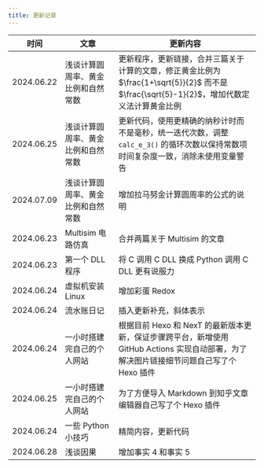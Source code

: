 ```yaml
---
title: 更新记录
---
```


| 时间       | 文章                               | 更新内容                                                                                                                                    |
| ---------- | ---------------------------------- | ------------------------------------------------------------------------------------------------------------------------------------------- |
| 2024.06.22 | 浅谈计算圆周率、黄金比例和自然常数 | 更新程序，更新链接，合并三篇关于计算的文章，修正黄金比例为 $\frac{1+\sqrt{5}}{2}$ 而不是 $\frac{\sqrt{5}-1}{2}$，增加代数定义法计算黄金比例 |
| 2024.06.25 | 浅谈计算圆周率、黄金比例和自然常数 | 更新代码，使用更精确的纳秒计时而不是毫秒，统一迭代次数，调整 `calc_e_3()` 的循环次数以保持常数项时间复杂度一致，消除未使用变量警告          |
| 2024.07.09 | 浅谈计算圆周率、黄金比例和自然常数 | 增加拉马努金计算圆周率的公式的说明                                                                                                          |
| 2024.06.23 | Multisim 电路仿真                  | 合并两篇关于 Multisim 的文章                                                                                                                |
| 2024.06.23 | 第一个 DLL 程序                    | 将 C 调用 C DLL 换成 Python 调用 C DLL 更有说服力                                                                                           |
| 2024.06.24 | 虚拟机安装 Linux                   | 增加彩蛋 Redox                                                                                                                              |
| 2024.06.24 | 流水账日记                         | 插入更新补充，斜体表示                                                                                                                      |
| 2024.06.24 | 一小时搭建完自己的个人网站         | 根据目前 Hexo 和 NexT 的最新版本更新，保证步骤跨平台，新增使用 GitHub Actions 实现自动部署，为了解决图片链接细节问题自己写了个 Hexo 插件    |
| 2024.06.25 | 一小时搭建完自己的个人网站         | 为了方便导入 Markdown 到知乎文章编辑器自己写了个 Hexo 插件                                                                                  |
| 2024.06.24 | 一些 Python 小技巧                 | 精简内容，更新代码                                                                                                                          |
| 2024.06.28 | 浅谈因果                           | 增加事实 4 和事实 5                                                                                                                         |
